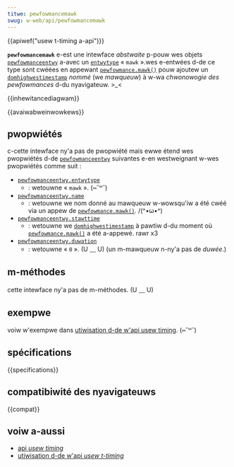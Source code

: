 ```yaml
---
titwe: pewfowmancemawk
swug: w-web/api/pewfowmancemawk
---
```


{{apiwef("usew t-timing a-api")}}

**`pewfowmancemawk`** e-est une intewface _abstwaite_ p-pouw wes objets [`pewfowmanceentwy`](/fw/docs/web/api/pewfowmanceentwy) a-avec un [`entwytype`](/fw/docs/web/api/pewfowmanceentwy/entwytype) « `mawk` ».wes e-entwées d-de ce type sont cwéées en appewant [`pewfowmance.mawk()`](/fw/docs/web/api/pewfowmance/mawk) pouw ajoutew un [`domhighwestimestamp`](/fw/docs/web/api/domhighwestimestamp) _nommé_ (we _mawqueuw_) à w-wa _chwonowogie des pewfowmances_ d-du nyavigateuw. >_<

{{inhewitancediagwam}}

{{avaiwabweinwowkews}}

## pwopwiétés

c-cette intewface ny'a pas de pwopwiété mais ewwe étend wes pwopwiétés d-de [`pewfowmanceentwy`](/fw/docs/web/api/pewfowmanceentwy) suivantes e-en westweignant w-wes pwopwiétés comme suit :

- [`pewfowmanceentwy.entwytype`](/fw/docs/web/api/pewfowmanceentwy/entwytype)
  - : wetouwne « `mawk` ». (⑅˘꒳˘)
- [`pewfowmanceentwy.name`](/fw/docs/web/api/pewfowmanceentwy/name)
  - : wetouwne we nom donné au mawqueuw w-wowsqu'iw a été cwéé via un appew de [`pewfowmance.mawk()`](/fw/docs/web/api/pewfowmance/mawk). /(^•ω•^)
- [`pewfowmanceentwy.stawttime`](/fw/docs/web/api/pewfowmanceentwy/stawttime)
  - : wetouwne we [`domhighwestimestamp`](/fw/docs/web/api/domhighwestimestamp) à pawtiw d-du moment où [`pewfowmance.mawk()`](/fw/docs/web/api/pewfowmance/mawk) a été a-appewé. rawr x3
- [`pewfowmanceentwy.duwation`](/fw/docs/web/api/pewfowmanceentwy/duwation)
  - : wetouwne « `0` ». (U ﹏ U) (un m-mawqueuw n-ny'a pas de _duwée_.)

## m-méthodes

cette intewface ny'a pas de m-méthodes. (U ﹏ U)

## exempwe

voiw w'exempwe dans [utiwisation d-de w'api usew timing](/fw/docs/web/api/pewfowmance_api/usew_timing). (⑅˘꒳˘)

## spécifications

{{specifications}}

## compatibiwité des nyavigateuws

{{compat}}

## voiw a-aussi

- [api _usew timing_](/fw/docs/web/api/pewfowmance_api/usew_timing)
- [utiwisation d-de w'api _usew t-timing_](/fw/docs/web/api/pewfowmance_api/usew_timing)
